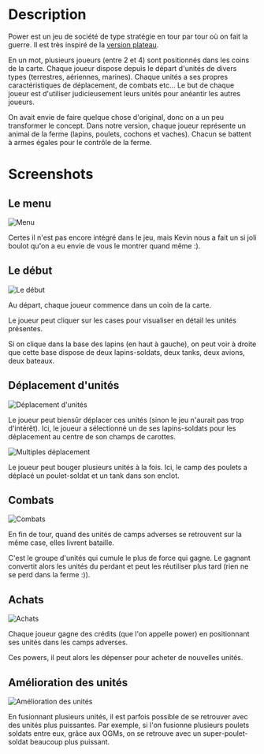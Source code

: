 # Description

Power est un jeu de société de type stratégie en tour par tour où on fait la guerre. Il est très inspiré de la [version plateau](http://jeuxstrategie.free.fr/Power_complet.php).

En un mot, plusieurs joueurs (entre 2 et 4) sont positionnés dans les coins de la carte. Chaque joueur dispose depuis le départ d'unités de divers types (terrestres, aériennes, marines). Chaque unités a ses propres caractéristiques de déplacement, de combats etc... Le but de chaque joueur est d'utiliser judicieusement leurs unités pour anéantir les autres joueurs.

On avait envie de faire quelque chose d'original, donc on a un peu transformer le concept. Dans notre version, chaque joueur représente un animal de la ferme (lapins, poulets, cochons et vaches). Chacun se battent à armes égales pour le contrôle de la ferme.

# Screenshots

## Le menu

![Menu](http://sdrdis.github.com/power/screenshots/menu.jpg)

Certes il n'est pas encore intégré dans le jeu, mais Kevin nous a fait un si joli boulot qu'on a eu envie de vous le montrer quand même :).

## Le début

![Le début](http://sdrdis.github.com/power/screenshots/start.png)

Au départ, chaque joueur commence dans un coin de la carte.

Le joueur peut cliquer sur les cases pour visualiser en détail les unités présentes.

Si on clique dans la base des lapins (en haut à gauche), on peut voir à droite que cette base dispose de deux lapins-soldats, deux tanks, deux avions, deux bateaux.

## Déplacement d'unités

![Déplacement d'unités](http://sdrdis.github.com/power/screenshots/moving.png)

Le joueur peut biensûr déplacer ces unités (sinon le jeu n'aurait pas trop d'intérêt). Ici, le joueur a sélectionné un de ses lapins-soldats pour les déplacement au centre de son champs de carottes.

![Multiples déplacement](http://sdrdis.github.com/power/screenshots/multiple%20move.png)

Le joueur peut bouger plusieurs unités à la fois. Ici, le camp des poulets a déplacé un poulet-soldat et un tank dans son enclot.

## Combats

![Combats](http://sdrdis.github.com/power/screenshots/combat.png)

En fin de tour, quand des unités de camps adverses se retrouvent sur la même case, elles livrent bataille.

C'est le groupe d'unités qui cumule le plus de force qui gagne. Le gagnant convertit alors les unités du perdant et peut les réutiliser plus tard (rien ne se perd dans la ferme :)).

## Achats

![Achats](http://sdrdis.github.com/power/screenshots/buy.png)

Chaque joueur gagne des crédits (que l'on appelle power) en positionnant ses unités dans les camps adverses.

Ces powers, il peut alors les dépenser pour acheter de nouvelles unités.

## Amélioration des unités

![Amélioration des unités](http://sdrdis.github.com/power/screenshots/illustrations.jpg)

En fusionnant plusieurs unités, il est parfois possible de se retrouver avec des unités plus puissantes. Par exemple, si l'on fusionne plusieurs poulets soldats entre eux, grâce aux OGMs, on se retrouve avec un super-poulet-soldat beaucoup plus puissant.